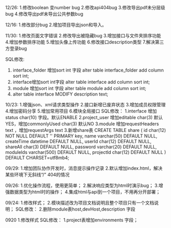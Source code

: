 12/26:
1.修改boolean 变number bug
2.修改api404bug
3.修改导出pdf未分层级bug
4.修改导出pdf未导出公共参数bug


12/16:
1.修改部分bug
2.增加项目导出json和导入。

11/30:
1.修改页面文字错误
2.修改导出被隐藏bug
3.增加接口与文件夹排序功能
4.增加参数排序功能
5.增加头像上传功能
6.修改接口description类型
7.解决第三方登录bug

SQL修改:
1. interface_folder 增加sort int 字段 alter table interface_folder add column sort int;
2. interface增加sort int字段 alter table interface add column sort int;
3. module 增加sort int 字段  alter table module add column sort int;
4. alter table interface MODIFY description text;


10/23:
1.增强json、xml请求类型操作
2.接口新增已废弃状态
3.增加成员权限管理
4.增加密码分享
5.增加常用项目
6.模块全局接口
SQL修改：
1.interface 增加status char(10) 字段。默认ENABLE
2.project_user 增加editable char(3) 默认YES，增加commonlyUsed char(3) 默认NO
3.module 增加requestHeaders text ，增加requestArgs text
3.新增share表
	CREATE TABLE share (
	  id char(12) NOT NULL DEFAULT '' PRIMARY key,
	  name varchar(50) DEFAULT NULL,
	  createTime datetime DEFAULT NULL,
	  userId char(12) DEFAULT NULL,
	  shareAll char(3) DEFAULT NULL,
	  password varchar(20) DEFAULT NULL,
	  moduleIds varchar(500) DEFAULT NULL,
	  projectId char(12) DEFAULT NULL
	) DEFAULT CHARSET=utf8mb4;

09/29:
1.增加团队协作开发时，消息提示操作记录
2.默认增加index.html，解决某些环境下无斜线“/” 404的情况

09/26:
1.优化操作流程，使用更简单；
2.解决响应类型为html时演示bug；
3.增强数据类型为html时的操作；
4.集成html与api到一个项目，不用再分开部署；

09/24:
1.修改样式；
2.模块描述改为项目文档说明且整个项目只有一个文档说明；
SQL修改：
2.删除module表host,devHost,description 字段

0920
1.修改样式
SQL修改：
1.project表增加environments 字段；


